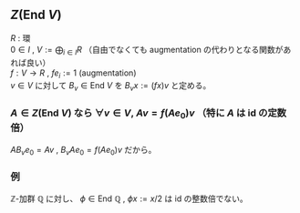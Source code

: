 ## $Z(\mathrm{End}\ V)$
$R$ : 環  
$0\in I$ , $V:=\bigoplus_{i\in I}R$ （自由でなくても augmentation の代わりとなる関数があれば良い）  
$f:V\to R$ , $fe_i:=1$ (augmentation)  
$v\in V$ に対して $B_v\in\mathrm{End}\ V$ を $B_vx:=(fx)v$ と定める。
### $A\in Z(\mathrm{End}\ V)$ なら $\forall v\in V,\ Av=f(Ae_0)v$ （特に $A$ は $\mathrm{id}$ の定数倍）
$AB_ve_0=Av$ , $B_vAe_0=f(Ae_0)v$ だから。
### 例
$\mathbb{Z}$-加群 $\mathbb{Q}$ に対し、 $\phi\in\mathrm{End}\ \mathbb{Q}$ , $\phi x:=x/2$ は $\mathrm{id}$ の整数倍でない。
